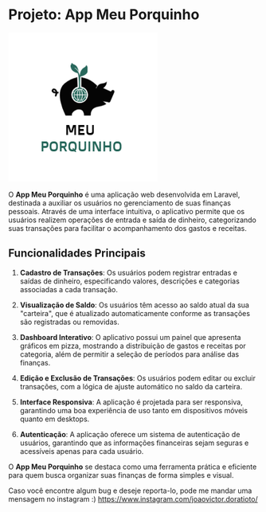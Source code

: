 # Projeto: App Meu Porquinho


![Logo do App Meu Porquinho](public/img/logo.png)


O **App Meu Porquinho** é uma aplicação web desenvolvida em Laravel, destinada a auxiliar os usuários no gerenciamento de suas finanças pessoais. Através de uma interface intuitiva, o aplicativo permite que os usuários realizem operações de entrada e saída de dinheiro, categorizando suas transações para facilitar o acompanhamento dos gastos e receitas.

## Funcionalidades Principais

1. **Cadastro de Transações**: Os usuários podem registrar entradas e saídas de dinheiro, especificando valores, descrições e categorias associadas a cada transação.

2. **Visualização de Saldo**: Os usuários têm acesso ao saldo atual da sua "carteira", que é atualizado automaticamente conforme as transações são registradas ou removidas.

3. **Dashboard Interativo**: O aplicativo possui um painel que apresenta gráficos em pizza, mostrando a distribuição de gastos e receitas por categoria, além de permitir a seleção de períodos para análise das finanças.

4. **Edição e Exclusão de Transações**: Os usuários podem editar ou excluir transações, com a lógica de ajuste automático no saldo da carteira.

5. **Interface Responsiva**: A aplicação é projetada para ser responsiva, garantindo uma boa experiência de uso tanto em dispositivos móveis quanto em desktops.

6. **Autenticação**: A aplicação oferece um sistema de autenticação de usuários, garantindo que as informações financeiras sejam seguras e acessíveis apenas para cada usuário.

O **App Meu Porquinho** se destaca como uma ferramenta prática e eficiente para quem busca organizar suas finanças de forma simples e visual.


Caso você encontre algum bug e deseje reporta-lo, pode me mandar uma mensagem no instagram :) https://www.instagram.com/joaovictor.doratioto/ 
